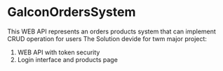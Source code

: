 # GalconOrdersSystem
This WEB API represents an orders products system that can implement CRUD operation for users
The Solution devide for twm major project:
1. WEB API with token security
2. Login interface and products page
